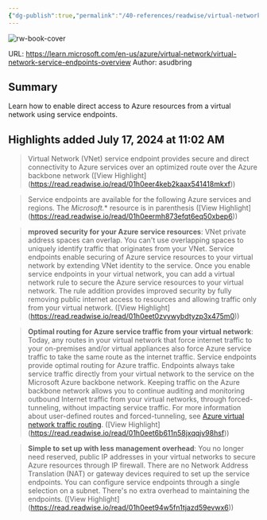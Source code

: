 ```yaml
---
{"dg-publish":true,"permalink":"/40-references/readwise/virtual-network-service-endpoints/","tags":["rw/articles"]}
---
```


![rw-book-cover](https://learn.microsoft.com/en-us/media/logos/logo-ms-social.png)
  
URL: https://learn.microsoft.com/en-us/azure/virtual-network/virtual-network-service-endpoints-overview
Author: asudbring

## Summary

Learn how to enable direct access to Azure resources from a virtual network using service endpoints.

## Highlights added July 17, 2024 at 11:02 AM
>Virtual Network (VNet) service endpoint provides secure and direct connectivity to Azure services over an optimized route over the Azure backbone network ([View Highlight] (https://read.readwise.io/read/01h0eer4keb2kaax541418mkxf))


>Service endpoints are available for the following Azure services and regions. The *Microsoft.** resource is in parenthesis ([View Highlight] (https://read.readwise.io/read/01h0eermh873efqt6eq50xbep6))


>**mproved security for your Azure service resources**: VNet private address spaces can overlap. You can't use overlapping spaces to uniquely identify traffic that originates from your VNet. Service endpoints enable securing of Azure service resources to your virtual network by extending VNet identity to the service. Once you enable service endpoints in your virtual network, you can add a virtual network rule to secure the Azure service resources to your virtual network. The rule addition provides improved security by fully removing public internet access to resources and allowing traffic only from your virtual network. ([View Highlight] (https://read.readwise.io/read/01h0eet0zvywybdtyzp3x475m0))


>**Optimal routing for Azure service traffic from your virtual network**: Today, any routes in your virtual network that force internet traffic to your on-premises and/or virtual appliances also force Azure service traffic to take the same route as the internet traffic. Service endpoints provide optimal routing for Azure traffic.
>Endpoints always take service traffic directly from your virtual network to the service on the Microsoft Azure backbone network. Keeping traffic on the Azure backbone network allows you to continue auditing and monitoring outbound Internet traffic from your virtual networks, through forced-tunneling, without impacting service traffic. For more information about user-defined routes and forced-tunneling, see [Azure virtual network traffic routing](https://learn.microsoft.com/en-us/azure/virtual-network/virtual-networks-udr-overview). ([View Highlight] (https://read.readwise.io/read/01h0eet6b611n58jxqqjv98hsf))


>**Simple to set up with less management overhead**: You no longer need reserved, public IP addresses in your virtual networks to secure Azure resources through IP firewall. There are no Network Address Translation (NAT) or gateway devices required to set up the service endpoints. You can configure service endpoints through a single selection on a subnet. There's no extra overhead to maintaining the endpoints. ([View Highlight] (https://read.readwise.io/read/01h0eet94w5fn1tjazd59evwx6))



